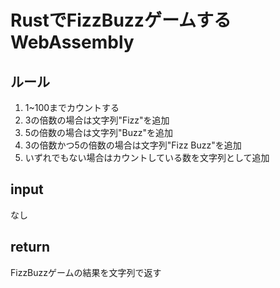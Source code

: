 # RustでFizzBuzzゲームするWebAssembly

## ルール

1. 1~100までカウントする
2. 3の倍数の場合は文字列"Fizz"を追加
3. 5の倍数の場合は文字列"Buzz"を追加
4. 3の倍数かつ5の倍数の場合は文字列"Fizz Buzz"を追加
5. いずれでもない場合はカウントしている数を文字列として追加

## input

なし

## return

FizzBuzzゲームの結果を文字列で返す
